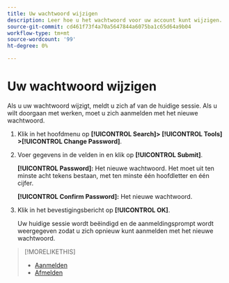 ```yaml
---
title: Uw wachtwoord wijzigen
description: Leer hoe u het wachtwoord voor uw account kunt wijzigen.
source-git-commit: cd461f73f4a70a5647844a6075ba1c65d64a9b04
workflow-type: tm+mt
source-wordcount: '99'
ht-degree: 0%

---
```


# Uw wachtwoord wijzigen

Als u uw wachtwoord wijzigt, meldt u zich af van de huidige sessie. Als u wilt doorgaan met werken, moet u zich aanmelden met het nieuwe wachtwoord.

1. Klik in het hoofdmenu op **[!UICONTROL Search]> [!UICONTROL Tools] >[!UICONTROL Change Password]**.

1. Voer gegevens in de velden in en klik op **[!UICONTROL Submit]**.

   **[!UICONTROL Password]:** Het nieuwe wachtwoord. Het moet uit ten minste acht tekens bestaan, met ten minste één hoofdletter en één cijfer.

   **[!UICONTROL Confirm Password]:** Het nieuwe wachtwoord.

1. Klik in het bevestigingsbericht op **[!UICONTROL OK]**.

   Uw huidige sessie wordt beëindigd en de aanmeldingsprompt wordt weergegeven zodat u zich opnieuw kunt aanmelden met het nieuwe wachtwoord.

>[!MORELIKETHIS]
>
>* [Aanmelden](/help/search-social-commerce/getting-started/log-in.md)
>* [Afmelden](/help/search-social-commerce/getting-started/log-out.md)

